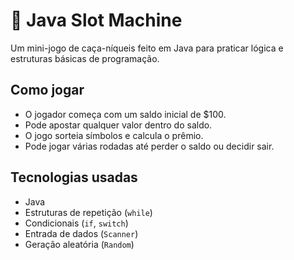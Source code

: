 # 🎰 Java Slot Machine

Um mini-jogo de caça-níqueis feito em Java para praticar lógica e estruturas básicas de programação.

## Como jogar

- O jogador começa com um saldo inicial de $100.
- Pode apostar qualquer valor dentro do saldo.
- O jogo sorteia símbolos e calcula o prêmio.
- Pode jogar várias rodadas até perder o saldo ou decidir sair.

## Tecnologias usadas

- Java
- Estruturas de repetição (`while`)
- Condicionais (`if`, `switch`)
- Entrada de dados (`Scanner`)
- Geração aleatória (`Random`)

